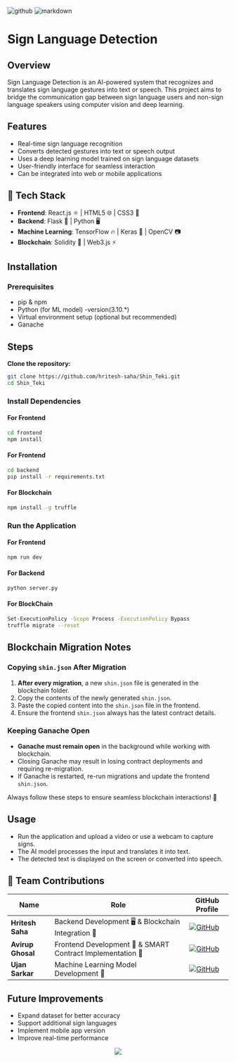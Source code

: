 ![github](https://img.shields.io/badge/GitHub-000000.svg?style=for-the-badge&logo=GitHub&logoColor=white)
![markdown](https://img.shields.io/badge/Markdown-000000.svg?style=for-the-badge&logo=Markdown&logoColor=white)

# Sign Language Detection

## Overview
Sign Language Detection is an AI-powered system that recognizes and translates sign language gestures into text or speech. This project aims to bridge the communication gap between sign language users and non-sign language speakers using computer vision and deep learning.

## Features
- Real-time sign language recognition
- Converts detected gestures into text or speech output
- Uses a deep learning model trained on sign language datasets
- User-friendly interface for seamless interaction
- Can be integrated into web or mobile applications

## 🚀 Tech Stack

- **Frontend**: React.js ⚛️ | HTML5 🌐 | CSS3 🎨  
- **Backend**: Flask 🐍 | Python 🖥️  
- **Machine Learning**: TensorFlow 🔥 | Keras 🧠 | OpenCV 📷  
- **Blockchain**: Solidity 🔗 | Web3.js ⚡  

## Installation
### Prerequisites
- pip & npm
- Python (for ML model) -version(3.10.*)
- Virtual environment setup (optional but recommended)
- Ganache

## Steps
 **Clone the repository:**
   ```sh
   git clone https://github.com/hritesh-saha/Shin_Teki.git
   cd Shin_Teki
   ```
### Install Dependencies
#### For Frontend
```sh
cd frontend
npm install
```
#### For Frontend
```sh
cd backend
pip install -r requirements.txt
```
#### For Blockchain
```sh
npm install -g truffle
```
### Run the Application
#### For Frontend
```sh
npm run dev
```
#### For Backend
```sh
python server.py
```
#### For BlockChain
```sh
Set-ExecutionPolicy -Scope Process -ExecutionPolicy Bypass
truffle migrate --reset
```
## Blockchain Migration Notes

### Copying `shin.json` After Migration

1. **After every migration**, a new `shin.json` file is generated in the blockchain folder.  
2. Copy the contents of the newly generated `shin.json`.  
3. Paste the copied content into the `shin.json` file in the frontend.  
4. Ensure the frontend `shin.json` always has the latest contract details.

### Keeping Ganache Open

- **Ganache must remain open** in the background while working with blockchain.  
- Closing Ganache may result in losing contract deployments and requiring re-migration.  
- If Ganache is restarted, re-run migrations and update the frontend `shin.json`.

Always follow these steps to ensure seamless blockchain interactions! 🚀


## Usage
- Run the application and upload a video or use a webcam to capture signs.
- The AI model processes the input and translates it into text.
- The detected text is displayed on the screen or converted into speech.

## 👥 Team Contributions

| Name            | Role                                      | GitHub Profile |
|----------------|-----------------------------------------|---------------|
| **Hritesh Saha**  | Backend Development 🖥️ & Blockchain Integration 🔗 | [![GitHub](https://img.shields.io/badge/GitHub-100000?style=for-the-badge&logo=github&logoColor=white)](https://github.com/hritesh-saha) |
| **Avirup Ghosal** | Frontend Development 🎨 & SMART Contract Implementation 📜 | [![GitHub](https://img.shields.io/badge/GitHub-100000?style=for-the-badge&logo=github&logoColor=white)](https://github.com/avirup-ghosal) |
| **Ujan Sarkar**   | Machine Learning Model Development 🤖 | [![GitHub](https://img.shields.io/badge/GitHub-100000?style=for-the-badge&logo=github&logoColor=white)](https://github.com/Ujan-Sarkar) |

## Future Improvements
- Expand dataset for better accuracy  
- Support additional sign languages  
- Implement mobile app version  
- Improve real-time performance  

<p align="center"><a href="https://github.com/hritesh-saha/Shin_Teki/blob/main/LICENSE"><img src="https://img.shields.io/static/v1.svg?style=for-the-badge&label=License&message=BSD-3-Clause&logoColor=d9e0ee&colorA=363a4f&colorB=b7bdf8"/></a></p>

